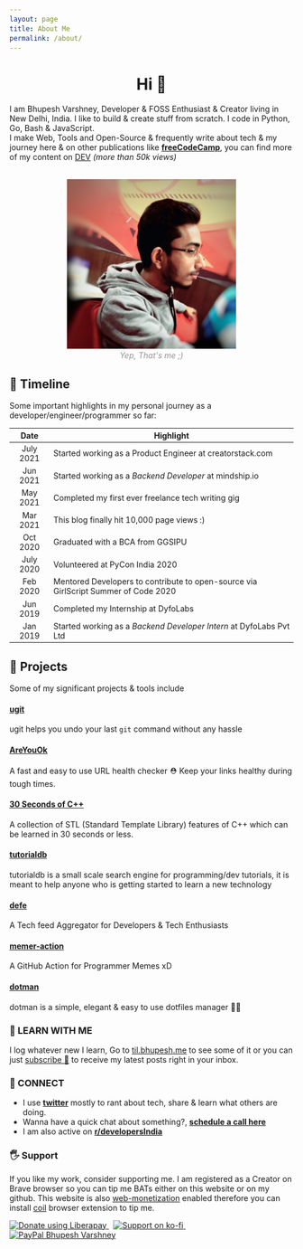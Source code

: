 ```yaml
---
layout: page
title: About Me
permalink: /about/
---
```


<!--<style type="text/css">
	input[type=text],textarea {
	  width: 100%;
	  padding: 12px 20px;
	  margin: 8px 0;
	  display: inline-block;
	  border: 1px solid #ccc;
	  border-radius: 4px;
	  box-sizing: border-box;
	}

	input[type=submit] {
	  width: 100%;
	  background-color: #7C10DC;
	  color: white;
	  padding: 14px 20px;
	  margin: 8px 0;
	  border: none;
	  border-radius: 20px;
	  cursor: pointer;
	}

	input[type=submit]:hover {
	  background-color: #464ec4;
	}

	input[type=email] {
	 width: 100%;
	 padding: 12px 20px;
	 margin: 8px 0;
	 display: inline-block;
	 border: 1px solid #ccc;
         border-radius: 4px;
         box-sizing: border-box;
	}

</style>
-->
<h1 align="center">Hi 👋</h1>

I am Bhupesh Varshney, Developer & FOSS Enthusiast & Creator living in New Delhi, India. I like to build & create stuff from scratch.
I code in Python, Go, Bash & JavaScript.<br>
I make Web, Tools and Open-Source & frequently write about tech & my journey here & on other publications like [**freeCodeCamp**](https://www.freecodecamp.org/news/author/bhupesh/), you can find more of my content on [DEV](https://dev.to/bhupesh) _(more than 50k views)_

<br>
<center>
<img alt="Bhupesh Varshney Profile Image" src="https://raw.githubusercontent.com/Bhupesh-V/Bhupesh-V.github.io/master/images/profile1.jpg" height="300px">
<figcaption align="center" style="color: #939393;"><i>Yep, That's me ;)</i></figcaption>
</center>

## 📅️ Timeline

Some important highlights in my personal journey as a developer/engineer/programmer so far:

|    Date   | Highlight                                                                           |
|:---------:|-------------------------------------------------------------------------------------|
| July 2021 | Started working as a Product Engineer at creatorstack.com                           |
|  Jun 2021 | Started working as a _Backend Developer_ at mindship.io                             |
|  May 2021 | Completed my first ever freelance tech writing gig                                  |
|  Mar 2021 | This blog finally hit 10,000 page views :)                                          |
|  Oct 2020 | Graduated with a BCA from GGSIPU                                                    |
| July 2020 | Volunteered at PyCon India 2020                                                     |
|  Feb 2020 | Mentored Developers to contribute to open-source via GirlScript Summer of Code 2020 |
|  Jun 2019 | Completed my Internship at DyfoLabs                                                 |
|  Jan 2019 | Started working as a _Backend Developer Intern_ at DyfoLabs Pvt Ltd                 |

<!-- ### 🌐 API
I am availabe as an API too 😜,

<img alt="Bhupesh's API" src="https://raw.githubusercontent.com/Bhupesh-V/Bhupesh-V.github.io/master/images/blog6.png" height="200px">
 -->
## 👷 Projects
Some of my significant projects & tools include

#### [ugit](https://github.com/Bhupesh-V/ugit)
ugit helps you undo your last `git` command without any hassle

#### [AreYouOk](https://github.com/Bhupesh-V/areyouok)
A fast and easy to use URL health checker ⛑️  Keep your links healthy during tough times.

#### [30 Seconds of C++](https://github.com/Bhupesh-V/30-seconds-of-cpp)
A collection of STL (Standard Template Library) features of C++ which can be learned in 30 seconds or less.

#### [tutorialdb](https://github.com/Bhupesh-V/tutorialdb)
tutorialdb is a small scale search engine for programming/dev tutorials, it is meant to help anyone who is getting started to learn a new technology

#### [defe](https://github.com/Bhupesh-V/defe)
A Tech feed Aggregator for Developers & Tech Enthusiasts

#### [memer-action](https://github.com/Bhupesh-V/memer-action)
A GitHub Action for Programmer Memes xD

#### [dotman](https://github.com/Bhupesh-V/dotman)
dotman is a simple, elegant & easy to use dotfiles manager 🖖🏽


### 📖 LEARN WITH ME
I log whatever new I learn, Go to <a href="https://bhupesh.gitbook.io/notes"  class="mark">til.bhupesh.me</a> to see some of it or you can just [subscribe 🚀](https://buttondown.email/bhupesh) to receive my latest posts right in your inbox.

### 🦄 CONNECT
- I use [**twitter**](https://twitter.com/bhupeshimself) mostly to rant about tech, share & learn what others are doing.
- Wanna have a quick chat about something?, [**schedule a call here**](https://cal.com/bhupesh)
- I am also active on [**r/developersIndia**](https://www.reddit.com/r/developersIndia/)

### 🖐 Support 
If you like my work, consider supporting me. I am registered as a Creator on Brave browser so you can tip me BATs either on this website or on my github. This website is also [web-monetization](https://community.webmonetization.org/) enabled therefore you can install [coil](https://coil.com/) browser extension to tip me.

<a href="https://liberapay.com/bhupesh/donate">
	<img alt="Donate using Liberapay" src="https://liberapay.com/assets/widgets/donate.svg" height="40">
</a>&nbsp;
<a href="https://ko-fi.com/bhupesh">
	<img title="ko-fi/bhupesh" alt="Support on ko-fi" src="https://user-images.githubusercontent.com/34342551/88784787-12507980-d1ae-11ea-82fe-f55753340168.png" width="185">
</a>&nbsp;
<a href="https://paypal.me/BhupeshVarshney">
	<img title="PayPal Bhupesh Varshney" alt="PayPal Bhupesh Varshney" src="https://img.shields.io/badge/PayPal-00457C?style=for-the-badge&logo=paypal&logoColor=white" width="120">
</a>

<!-- <div id="contactform"> -->
<!-- <form enctype="text/plain" action="https://docs.google.com/forms/d/e/1FAIpQLSfim3RiM1NLrTszkwOv2uJ8mFMfZR6WZU-qKK6oRUlgA9vjuw/formResponse?" target="hidden_iframe" onsubmit="submitted=true;"> -->
<!-- <input type="email" name="entry.389706550" id="entry.389706550" placeholder="yo@hello.com" required /> -->
<!-- <input type="text" name="entry.1867581834" id="entry.1867581834" placeholder="Name" required /> -->
<!-- <textarea style="overflow:auto;resize:none;" name="entry.973008035" id="entry.973008035" placeholder="Send me a Hi.👋 :)" rows="4"></textarea> -->
<!-- <input type="submit" id="contact-button" value="Send" onclick="msg()"> -->
<!-- </form> -->
<!-- <iframe name="hidden_iframe" id="hidden_iframe" style="display:none;" onload="if(submitted) { clear()}"></iframe> -->
<!-- </div> -->

